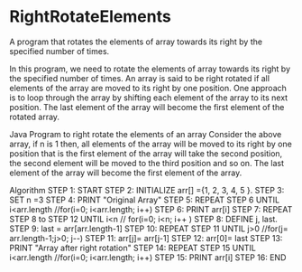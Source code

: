 # RightRotateElements
A program that rotates the elements of array towards its right by the specified number of times. 


In this program, we need to rotate the elements of array towards its right by the specified number of times. An array is said to be right rotated if all elements of the array are moved to its right by one position. One approach is to loop through the array by shifting each element of the array to its next position. The last element of the array will become the first element of the rotated array.

Java Program to right rotate the elements of an array
Consider the above array, if n is 1 then, all elements of the array will be moved to its right by one position that is the first element of the array will take the second position, the second element will be moved to the third position and so on. The last element of the array will become the first element of the array.

Algorithm
STEP 1: START
STEP 2: INITIALIZE arr[] ={1, 2, 3, 4, 5 }.
STEP 3: SET n =3
STEP 4: PRINT "Original Array"
STEP 5: REPEAT STEP 6 UNTIL i<arr.length
            //for(i=0; i<arr.length; i++)
STEP 6: PRINT arr[i]
STEP 7: REPEAT STEP 8 to STEP 12 UNTIL i<n
            // for(i=0; i<n; i++ )
STEP 8: DEFINE j, last.
STEP 9: last = arr[arr.length-1]
STEP 10: REPEAT STEP 11 UNTIL j>0
            //for(j= arr.length-1;j>0; j--)
STEP 11: arr[j]= arr[j-1]
STEP 12: arr[0]= last
STEP 13: PRINT "Array after right rotation"
STEP 14: REPEAT STEP 15 UNTIL i<arr.length
            //for(i=0; i<arr.length; i++)
STEP 15: PRINT arr[i]
STEP 16: END
